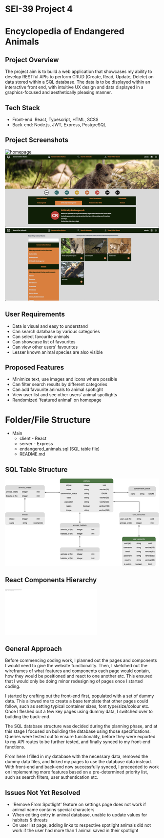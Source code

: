 # SEI-39 Project 4

# Encyclopedia of Endangered Animals

## Project Overview

The project aim is to build a web application that showcases my ability to develop RESTful APIs to perform CRUD (Create, Read, Update, Delete) on data stored within a SQL database. The data is to be displayed within an interactive front end, with intuitive UX design and data displayed in a graphics-focused and aesthetically pleasing manner.

## Tech Stack

- Front-end: React, Typescript, HTML, SCSS
- Back-end: Node.js, JWT, Express, PostgreSQL

## Project Screenshots

![homepage](/client/src/images/for_readme/endangered_animals_01.png)
![conservation-status](/client/src/images/for_readme/endangered_animals_04.png)
![search-filters](/client/src/images/for_readme/endangered_animals_03.png)

## User Requirements

- Data is visual and easy to understand
- Can search database by various categories
- Can select favourite animals
- Can showcase list of favourites
- Can view other users' favourites
- Lesser known animal species are also visible

## Proposed Features

- Minimize text, use images and icons where possible
- Can filter search results by different categories
- Can add favourite animals to animal spotlight
- View user list and see other users' animal spotlights
- Randomized 'featured animal' on homepage

# Folder/File Structure

- Main
  - client - React
  - server - Express
  - endangered_animals.sql (SQL table file)
  - README.md

## SQL Table Structure

![sql-structure](/client/src/images/for_readme/endangered_animals_sql_structure_bg.png)

## React Components Hierarchy

![react-structure](/client/src/images/for_readme/endangered_animals_react_structure_bg.png)

## General Approach

Before commencing coding work, I planned out the pages and components I would need to give the website functionality. Then, I sketched out the wireframes of what features and components each page would contain, how they would be positioned and react to one another etc. This ensured that I would only be doing minor redesigning of pages once I started coding.

I started by crafting out the front-end first, populated with a set of dummy data. This allowed me to create a base template that other pages could follow, such as setting typical container sizes, font type/size/colour etc. Once I fleshed out a few key pages using dummy data, I switched over to building the back-end.

The SQL database structure was decided during the planning phase, and at this stage I focused on building the database using those specifications. Queries were tested out to ensure functionality, before they were exported to my API routes to be further tested, and finally synced to my front-end functions.

From here I filled in my database with the necessary data, removed the dummy data files, and linked my pages to use the database data instead. With front-end and back-end now successfully synced, I proceeded to work on implementing more features based on a pre-determined priority list, such as search filters, user authentication etc.

## Issues Not Yet Resolved

- 'Remove From Spotlight' feature on settings page does not work if animal name contains special characters
- When editing entry in animal database, unable to update values for habitats & threats
- On user list page, adding links to respective spotlight animals did not work if the user had more than 1 animal saved in their spotlight
